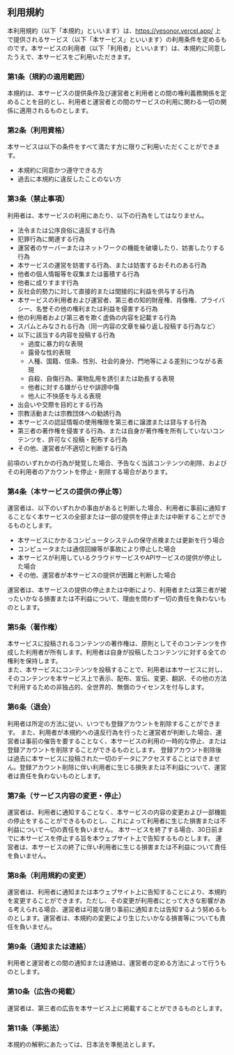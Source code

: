 ## 利用規約

本利用規約（以下「本規約」といいます）は、https://yesonor.vercel.app/ 上で提供されるサービス（以下「本サービス」といいます）の利用条件を定めるものです。本サービスの利用者（以下「利用者」といいます）は、本規約に同意したうえで、本サービスをご利用いただきます。

### 第1条（規約の適用範囲）
本規約は、本サービスの提供条件及び運営者と利用者との間の権利義務関係を定めることを目的とし、利用者と運営者との間のサービスの利用に関わる一切の関係に適用されるものとします。

### 第2条（利用資格）
本サービスは以下の条件をすべて満たす方に限りご利用いただくことができます。

- 本規約に同意かつ遵守できる方
- 過去に本規約に違反したことのない方

### 第3条（禁止事項）
利用者は、本サービスの利用にあたり、以下の行為をしてはなりません。

- 法令または公序良俗に違反する行為
- 犯罪行為に関連する行為
- 運営者のサーバーまたはネットワークの機能を破壊したり、妨害したりする行為
- 本サービスの運営を妨害する行為、または妨害するおそれのある行為
- 他者の個人情報等を収集または蓄積する行為
- 他者に成りすます行為
- 反社会的勢力に対して直接的または間接的に利益を供与する行為
- 本サービスの利用者および運営者、第三者の知的財産権、肖像権、プライバシー、名誉その他の権利または利益を侵害する行為
- 他の利用者および第三者を欺く虚偽の内容を記載する行為
- スパムとみなされる行為（同一内容の文章を繰り返し投稿する行為など）
- 以下に該当する内容を投稿する行為
  - 過度に暴力的な表現
  - 露骨な性的表現
  - 人種、国籍、信条、性別、社会的身分、門地等による差別につながる表現
  - 自殺、自傷行為、薬物乱用を誘引または助長する表現
  - 他者に対する嫌がらせや誹謗中傷
  - 他人に不快感を与える表現
- 出会いや交際を目的とする行為
- 宗教活動または宗教団体への勧誘行為
- 本サービスの認証情報の使用権限を第三者に譲渡または貸与する行為
- 第三者の著作権を侵害する行為、または自身が著作権を所有していないコンテンツを、許可なく投稿・配布する行為
- その他、運営者が不適切と判断する行為

前項のいずれかの行為が発覚した場合、予告なく当該コンテンツの削除、およびその利用者のアカウントを停止・削除する場合があります。

### 第4条（本サービスの提供の停止等）
運営者は、以下のいずれかの事由があると判断した場合、利用者に事前に通知することなく本サービスの全部または一部の提供を停止または中断することができるものとします。

- 本サービスにかかるコンピュータシステムの保守点検または更新を行う場合
- コンピュータまたは通信回線等が事故により停止した場合
- 本サービスが利用しているクラウドサービスやAPIサービスの提供が停止した場合
- その他、運営者が本サービスの提供が困難と判断した場合
  
運営者は、本サービスの提供の停止または中断により、利用者または第三者が被ったいかなる損害または不利益について、理由を問わず一切の責任を負わないものとします。

### 第5条（著作権）
本サービスに投稿されるコンテンツの著作権は、原則としてそのコンテンツを作成した利用者が所有します。利用者は自身が投稿したコンテンツに対する全ての権利を保持します。  
また、本サービスにコンテンツを投稿することで、利用者は本サービスに対し、そのコンテンツを本サービス上で表示、配布、宣伝、変更、翻訳、その他の方法で利用するための非独占的、全世界的、無償のライセンスを付与します。  

### 第6条（退会）
利用者は所定の方法に従い、いつでも登録アカウントを削除することができます。
また、利用者が本規約への違反行為を行ったと運営者が判断した場合、運営者は事前の催告を要することなく、本サービスの利用の一時的な停止、または登録アカウントを削除することができるものとします。
登録アカウント削除後は過去に本サービスに投稿された一切のデータにアクセスすることはできません。登録アカウント削除に伴い利用者に生じる損失または不利益について、運営者は責任を負わないものとします。

### 第7条（サービス内容の変更・停止）
運営者は、利用者に通知することなく、本サービスの内容の変更および一部機能の停止をすることができるものとし、これによって利用者に生じた損害または不利益について一切の責任を負いません。
本サービスを終了する場合、30日前までに本サービスを停止する旨を本ウェブサイト上で告知するものとします。
運営者は、本サービスの終了に伴い利用者に生じる損害または不利益について責任を負いません。

### 第8条（利用規約の変更）
運営者は、利用者に通知または本ウェブサイト上に告知することにより、本規約を変更することができます。ただし、その変更が利用者にとって大きな影響がある考えられる場合、運営者は可能な限り事前に通知または告知するよう努めるものとします。運営者は、本規約の変更により生じたいかなる損害等についても責任を負いません。

### 第9条（通知または連絡）
利用者と運営者との間の通知または連絡は、運営者の定める方法によって行うものとします。

### 第10条（広告の掲載）
運営者は、第三者の広告を本サービス上に掲載することができるものとします。

### 第11条（準拠法）
本規約の解釈にあたっては、日本法を準拠法とします。